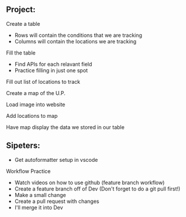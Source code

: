 ## Project:
Create a table
- Rows will contain the conditions that we are tracking
- Columns will contain the locations we are tracking

Fill the table
- Find APIs for each relavant field
- Practice filling in just one spot

Fill out list of locations to track

Create a map of the U.P.

Load image into website

Add locations to map

Have map display the data we stored in our table

## Sipeters:
- Get autoformatter setup in vscode

Workflow Practice
- Watch videos on how to use github (feature branch workflow)
- Create a feature branch off of Dev (Don't forget to do a git pull first!)
- Make a small change
- Create a pull request with changes
- I'll merge it into Dev